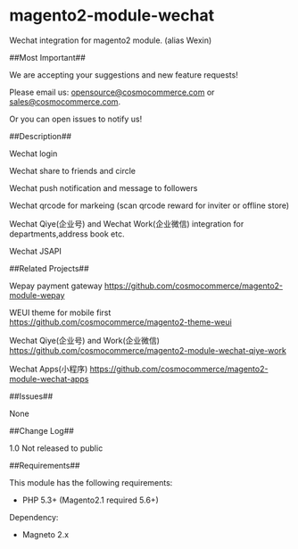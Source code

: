 # magento2-module-wechat
Wechat integration for magento2 module.   (alias Wexin)

##Most Important##

We are accepting your suggestions and new feature requests!

Please email us:  opensource@cosmocommerce.com or sales@cosmocommerce.com.

Or you can open issues to notify us!

##Description##

Wechat login

Wechat share to friends and circle 

Wechat push notification and message to followers

Wechat qrcode for markeing (scan qrcode reward for inviter or offline store)

Wechat Qiye(企业号) and Wechat Work(企业微信) integration for departments,address book etc.

Wechat JSAPI

##Related Projects##

Wepay payment gateway https://github.com/cosmocommerce/magento2-module-wepay

WEUI theme for mobile first https://github.com/cosmocommerce/magento2-theme-weui

Wechat Qiye(企业号) and Work(企业微信) https://github.com/cosmocommerce/magento2-module-wechat-qiye-work

Wechat Apps(小程序) https://github.com/cosmocommerce/magento2-module-wechat-apps

##Issues##

None

##Change Log##

1.0 Not released to public

##Requirements##

This module has the following requirements:

 - PHP 5.3+ (Magento2.1 required 5.6+)

Dependency:

 - Magneto 2.x
 
